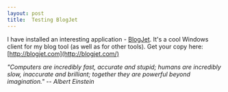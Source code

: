```yaml
---
layout: post
title:  Testing BlogJet
---
```

I have installed an interesting application - [BlogJet](http://blogjet.com/). It's a cool Windows client for my blog tool (as well as for other tools). Get your copy here: [http://blogjet.com](http://blogjet.com/)

_"Computers are incredibly fast, accurate and stupid; humans are incredibly slow, inaccurate and brilliant; together they are powerful beyond imagination." -- Albert Einstein_
